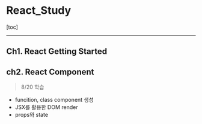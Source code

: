 # React_Study

[toc]

---

## Ch1. React Getting Started



## ch2. React Component

> 8/20 학습

- funcition, class component 생성
- JSX를 활용한 DOM render
- props와 state 
